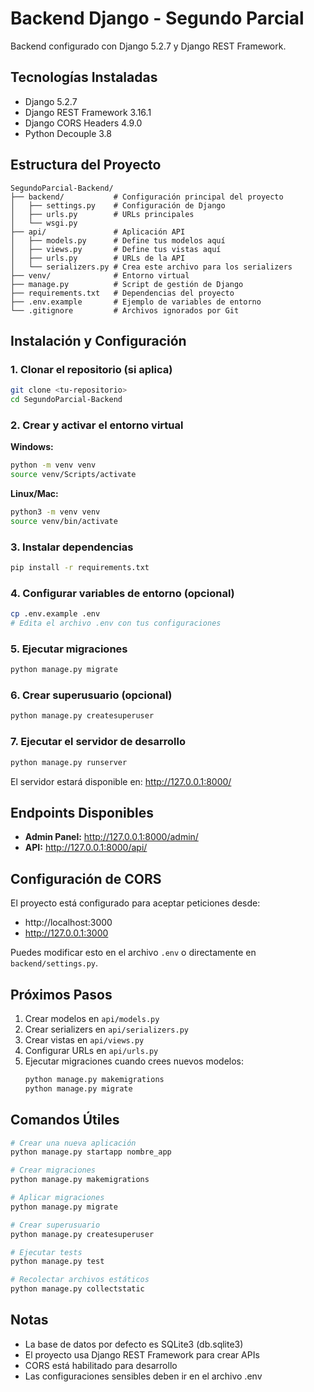 # Backend Django - Segundo Parcial

Backend configurado con Django 5.2.7 y Django REST Framework.

## Tecnologías Instaladas

- Django 5.2.7
- Django REST Framework 3.16.1
- Django CORS Headers 4.9.0
- Python Decouple 3.8

## Estructura del Proyecto

```
SegundoParcial-Backend/
├── backend/           # Configuración principal del proyecto
│   ├── settings.py    # Configuración de Django
│   ├── urls.py        # URLs principales
│   └── wsgi.py
├── api/               # Aplicación API
│   ├── models.py      # Define tus modelos aquí
│   ├── views.py       # Define tus vistas aquí
│   ├── urls.py        # URLs de la API
│   └── serializers.py # Crea este archivo para los serializers
├── venv/              # Entorno virtual
├── manage.py          # Script de gestión de Django
├── requirements.txt   # Dependencias del proyecto
├── .env.example       # Ejemplo de variables de entorno
└── .gitignore         # Archivos ignorados por Git
```

## Instalación y Configuración

### 1. Clonar el repositorio (si aplica)
```bash
git clone <tu-repositorio>
cd SegundoParcial-Backend
```

### 2. Crear y activar el entorno virtual

**Windows:**
```bash
python -m venv venv
source venv/Scripts/activate
```

**Linux/Mac:**
```bash
python3 -m venv venv
source venv/bin/activate
```

### 3. Instalar dependencias
```bash
pip install -r requirements.txt
```

### 4. Configurar variables de entorno (opcional)
```bash
cp .env.example .env
# Edita el archivo .env con tus configuraciones
```

### 5. Ejecutar migraciones
```bash
python manage.py migrate
```

### 6. Crear superusuario (opcional)
```bash
python manage.py createsuperuser
```

### 7. Ejecutar el servidor de desarrollo
```bash
python manage.py runserver
```

El servidor estará disponible en: http://127.0.0.1:8000/

## Endpoints Disponibles

- **Admin Panel:** http://127.0.0.1:8000/admin/
- **API:** http://127.0.0.1:8000/api/

## Configuración de CORS

El proyecto está configurado para aceptar peticiones desde:
- http://localhost:3000
- http://127.0.0.1:3000

Puedes modificar esto en el archivo `.env` o directamente en `backend/settings.py`.

## Próximos Pasos

1. Crear modelos en `api/models.py`
2. Crear serializers en `api/serializers.py`
3. Crear vistas en `api/views.py`
4. Configurar URLs en `api/urls.py`
5. Ejecutar migraciones cuando crees nuevos modelos:
   ```bash
   python manage.py makemigrations
   python manage.py migrate
   ```

## Comandos Útiles

```bash
# Crear una nueva aplicación
python manage.py startapp nombre_app

# Crear migraciones
python manage.py makemigrations

# Aplicar migraciones
python manage.py migrate

# Crear superusuario
python manage.py createsuperuser

# Ejecutar tests
python manage.py test

# Recolectar archivos estáticos
python manage.py collectstatic
```

## Notas

- La base de datos por defecto es SQLite3 (db.sqlite3)
- El proyecto usa Django REST Framework para crear APIs
- CORS está habilitado para desarrollo
- Las configuraciones sensibles deben ir en el archivo .env
